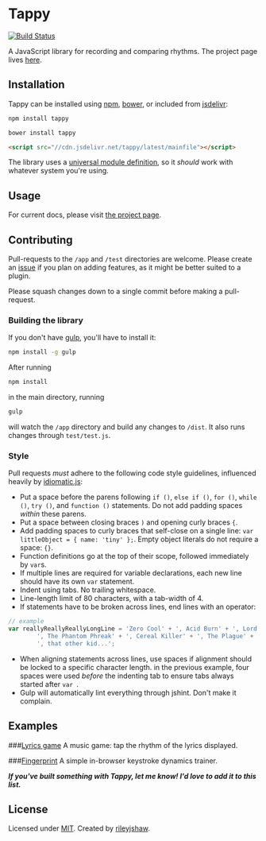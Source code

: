 Tappy
=====

[![Build Status](https://travis-ci.org/rileyjshaw/tappy.svg?branch=master)](https://travis-ci.org/rileyjshaw/tappy)

A JavaScript library for recording and comparing rhythms. The project page lives [here](https://rileyshaw.com/tappy).

## Installation
Tappy can be installed using [npm](https://www.npmjs.org/package/tappy), [bower](http://bower.io/), or included from [jsdelivr](http://cdn.jsdelivr.net/tappy/latest/mainfile):
```bash
npm install tappy
```
```bash
bower install tappy
```
```html
<script src="//cdn.jsdelivr.net/tappy/latest/mainfile"></script>
```

The library uses a [universal module definition](https://github.com/umdjs/umd), so it _should_ work with whatever system you're using.

## Usage
For current docs, please visit [the project page](https://rileyjshaw.com/tappy).

## Contributing
Pull-requests to the `/app` and `/test` directories are welcome. Please create an [issue](https://github.com/rileyjshaw/tappy/issues) if you plan on adding features, as it might be better suited to a plugin.

Please squash changes down to a single commit before making a pull-request.

### Building the library
If you don't have [gulp](http://gulpjs.com/), you'll have to install it:
```bash
npm install -g gulp
```

After running
```bash
npm install
```
in the main directory, running
```bash
gulp
```
will watch the `/app` directory and build any changes to `/dist`. It also runs changes through `test/test.js`.

### Style
Pull requests _must_ adhere to the following code style guidelines, influenced heavily by [idiomatic.js](https://github.com/rwaldron/idiomatic.js/):

 - Put a space before the parens following `if ()`, `else if ()`, `for ()`, `while ()`, `try ()`, and `function ()` statements. Do not add padding spaces _within_ these parens.
 - Put a space between closing braces `)` and opening curly braces `{`.
 - Add padding spaces to curly braces that self-close on a single line: `var littleObject = { name: 'tiny' };`. Empty object literals do not require a space: `{}`.
 - Function definitions go at the top of their scope, followed immediately by `var`s.
 - If multiple lines are required for variable declarations, each new line should have its own `var` statement.
 - Indent using tabs. No trailing whitespace.
 - Line-length limit of 80 characters, with a tab-width of 4.
 - If statements have to be broken across lines, end lines with an operator:
```javascript
// example
var reallyReallyReallyLongLine = 'Zero Cool' + ', Acid Burn' + ', Lord Nikon' +
    	', The Phantom Phreak' + ', Cereal Killer' + ', The Plague' +
    	', that other kid...';
```
 - When aligning statements across lines, use spaces if alignment should be locked to a specific character length. in the previous example, four spaces were used _before_ the indenting tab to ensure tabs always started after `var `.
 - Gulp will automatically lint everything through jshint. Don't make it complain.

## Examples

###[Lyrics game](https://rileyjshaw.com/tappy-game)
A music game: tap the rhythm of the lyrics displayed.

###[Fingerprint](https://rileyjshaw.com/tappy-fingerprint)
A simple in-browser keystroke dynamics trainer.

___If you've built something with Tappy, let me know! I'd love to add it to this list.___

## License
Licensed under [MIT](https://github.com/rileyjshaw/tappy/blob/master/LICENSE). Created by [rileyjshaw](https://rileyjshaw.com/).
